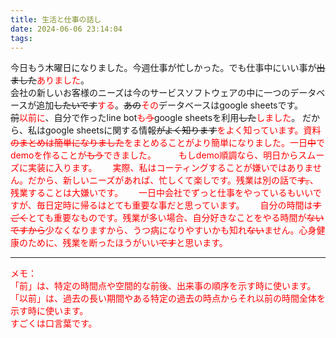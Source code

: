 ```yaml
---
title: 生活と仕事の話し
date: 2024-06-06 23:14:04
tags:
---
```

今日もう木曜日になりました。今週仕事が忙しかった。でも仕事中にいい事が~~出ました~~<font color=red>ありました</font>。  
会社の新しいお客様のニーズは今のサービスソフトウェアの中に一つのデータベースが追加~~したいです~~<font color=red>する</font>。~~あの~~<font color=red>その</font>データベースはgoogle sheetsです。　　　
~~前~~<font color=red>以前に</font>、自分で作ったline bot<font color=red>も~~う~~</font>google sheetsを利用~~した~~<font color=red>しました</font>。
だから、私はgoogle sheetsに関する情報~~がよく知ります~~<font color=red>をよく知っています。資料~~のまとめは簡単になりました~~<font color=red>をまとめることがより簡単になりました。</font>一日~~中~~<font color=red>で</font>demoを作ることが~~もう~~できました。 　　
もしdemo順調なら、明日からスムーズに実装に入ります。　　
実際、私はコーティングすることが嫌いではありません。だから、新しいニーズがあれば、忙しくて楽しです。残業は別の話で~~す。~~、残業することは大嫌いです。　　
一日中会社でずっと仕事をやっているもいいですが、毎日定時に帰るはとても重要な事だと思っています。　　
自分の時間は~~すごく~~<font color=red>とても</font>重要なものです。残業が多い場合、自分好きなことをやる時間が~~ないですから~~<font color=red>少なくなりますから</font>、うつ病になりやすいかも知れ~~ない~~ません。心身健康のために、残業を断ったほうがいい~~です~~<font color=red>と思います。</font>  
***
メモ：  
「前」は、特定の時間点や空間的な前後、出来事の順序を示す時に使います。  
「以前」は、過去の長い期間やある特定の過去の時点からそれ以前の時間全体を示す時に使います。  
すごくは口言葉です。  
